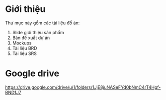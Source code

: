 # Giới thiệu
Thư mục này gồm các tài liệu đồ án:
1. Slide giới thiệu sản phẩm
2. Bản đề xuất dự án
3. Mockups
4. Tài liệu BRD
5. Tài liệu SRS

# Google drive
https://drive.google.com/drive/u/1/folders/1JjE8juNASeFYd0bNmC4rT4Hgf-BND1J7


